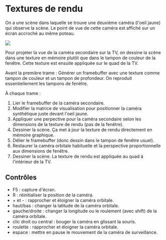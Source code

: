 # Textures de rendu

On a une scène dans laquelle se trouve une deuxième caméra (l'oeil jaune) qui observe la scène. Le point de vue de cette caméra est affiché sur un écran accroché au même poteau.

<img src="doc/scene.gif"/>

Pour projeter la vue de la caméra secondaire sur la TV, on dessine la scène dans une texture en mémoire plutôt que dans le tampon de couleur de la fenêtre. Cette texture est ensuite appliquée sur le quad de la TV.

Avant la première trame : Générer un framebuffer avec une texture comme tampon de couleur et un tampon de profondeur. On reproduit essentiellement les tampons de fenêtre.

À chaque trame :
1. Lier le framebuffer de la caméra secondaire.
1. Modifier la matrice de visualisation pour positionner la caméra synthétique juste devant l'oeil jaune.
1. Appliquer une perpective pour la caméra secondaire selon les dimensions de la texture de rendu (pas de la fenêtre).
1. Dessiner la scène. Ça met à jour la texture de rendu directement en mémoire graphique.
1. Délier le framebuffer (donc dessin dans le tampon de fenêtre usuel).
1. Restaurer la caméra orbitale habituelle et la perspective proportionnelle aux dimensions de fenêtre.
1. Dessiner la scène. La texture de rendu est appliquée au quad à l'intérieur de la TV.

## Contrôles

* F5 : capture d'écran.
* R : réinitialiser la position de la caméra.
* \+ et - :  rapprocher et éloigner la caméra orbitale.
* haut/bas : changer la latitude de la caméra orbitale.
* gauche/droite : changer la longitude ou le roulement (avec shift) de la caméra orbitale.
* clic droit ou central : bouger la caméra en glissant la souris.
* roulette : rapprocher et éloigner la caméra orbitale.
* espace : mettre en pause le mouvement de la caméra de surveillance.

